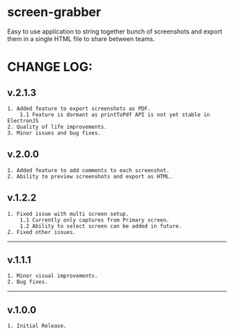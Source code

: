 # screen-grabber
Easy to use application to string together bunch of screenshots and export them in a single HTML file to share between teams.

CHANGE LOG: 
===========
v.2.1.3
-----------
	1. Added feature to export screenshots as PDF. 
		1.1 Feature is dormant as printToPdf API is not yet stable in ElectronJS
	2. Quality of life improvements.
	3. Minor issues and bug fixes.

v.2.0.0
-----------
	1. Added feature to add comments to each screenshot.
	2. Ability to preview screenshots and export as HTML.

v.1.2.2
-----------
	1. Fixed issue with multi screen setup.
		1.1 Currently only captures from Primary screen.
		1.2 Ability to select screen can be added in future.
	2. Fixed other issues.

--------------------------------------------------------------------

v.1.1.1
-----------
	1. Minor visual improvements.
	2. Bug fixes.

--------------------------------------------------------------------

v.1.0.0
-----------
	1. Initial Release.
